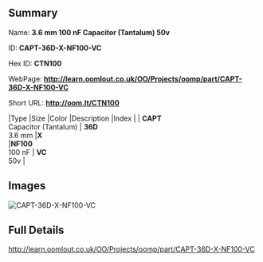 

## Summary
 
Name: __3.6 mm 100 nF Capacitor (Tantalum) 50v__

ID: __CAPT-36D-X-NF100-VC__

Hex ID: __CTN100__

WebPage: __http://learn.oomlout.co.uk/OO/Projects/oomp/part/CAPT-36D-X-NF100-VC__

Short URL: __http://oom.lt/CTN100__


|Type   |Size   |Color   |Description   |Index   |
| __CAPT__ <br>Capacitor (Tantalum)  | __36D__<br>3.6 mm   |__X__<br>    |__NF100__<br>100 nF    | __VC__<br> 50v |


## Images
![CAPT-36D-X-NF100-VC](http://oomlout.com/oomp-gen/parts/CAPT-36D-X-NF100-VC/CAPT-36D-X-NF100-VC_420.jpg)

## Full Details

 http://learn.oomlout.co.uk/OO/Projects/oomp/part/CAPT-36D-X-NF100-VC


